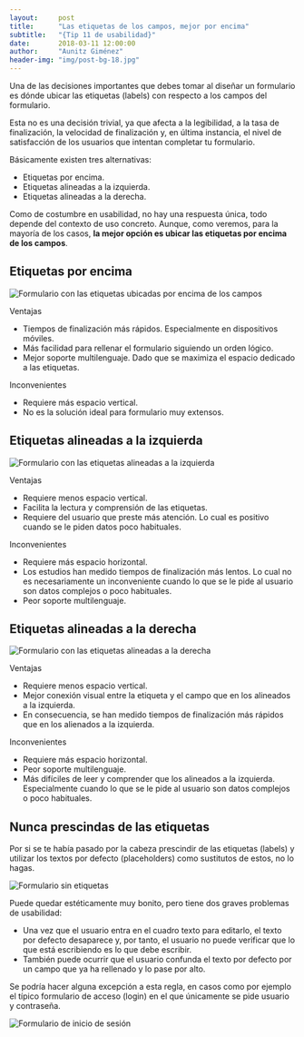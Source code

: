 ```yaml
---
layout:     post
title:      "Las etiquetas de los campos, mejor por encima"
subtitle:   "{Tip 11 de usabilidad}"
date:       2018-03-11 12:00:00
author:     "Aunitz Giménez"
header-img: "img/post-bg-18.jpg"
---
```


<p>Una de las decisiones importantes que debes tomar al diseñar un formulario es dónde ubicar las etiquetas (labels) con respecto a los campos del formulario.</p>

<p>Esta no es una decisión trivial, ya que afecta a la legibilidad, a la tasa de finalización, la velocidad de finalización y, en última instancia, el nivel de satisfacción de los usuarios que intentan completar tu formulario.</p>

<p>Básicamente existen tres alternativas:</p>
<ul>
	<li>Etiquetas por encima.</li>
	<li>Etiquetas alineadas a la izquierda.</li>
	<li>Etiquetas alineadas a la derecha.</li>
</ul>

<p>Como de costumbre en usabilidad, no hay una respuesta única, todo depende del contexto de uso concreto. Aunque, como veremos, para la mayoría de los casos, <strong>la mejor opción es ubicar las etiquetas por encima de los campos</strong>.</p>

<h2>Etiquetas por encima</h2>

<p><img src="{{ site.baseurl }}/img/tip-11-etiquetas-por-encima.png" alt="Formulario con las etiquetas ubicadas por encima de los campos"></p>

<div class="row">
    <div class="col-sm-6">
        <span class="glyphicon glyphicon-ok" aria-hidden="true"></span>Ventajas
        <ul>
            <li>Tiempos de finalización más rápidos. Especialmente en dispositivos móviles.</li>
            <li>Más facilidad para rellenar el formulario siguiendo un orden lógico.</li>
            <li>Mejor soporte multilenguaje. Dado que se maximiza el espacio dedicado a las etiquetas.</li>
        </ul>
    </div>
    <div class="col-sm-6">
        Inconvenientes
        <ul>
            <li>Requiere más espacio vertical.</li>
            <li>No es la solución ideal para formulario muy extensos.</li>
        </ul>
    </div>
</div>

<h2>Etiquetas alineadas a la izquierda</h2>

<p><img src="{{ site.baseurl }}/img/tip-11-etiquetas-alineadas-izquierda.png" alt="Formulario con las etiquetas alineadas a la izquierda"></p>

<div class="row">
    <div class="col-sm-6">
        Ventajas
        <ul>
            <li>Requiere menos espacio vertical.</li>
            <li>Facilita la lectura y comprensión de las etiquetas.</li>
            <li>Requiere del usuario que preste más atención. Lo cual es positivo cuando se le piden datos poco habituales.</li>
        </ul>
    </div>
    <div class="col-sm-6">
        Inconvenientes
        <ul>
            <li>Requiere más espacio horizontal.</li>
            <li>Los estudios han medido tiempos de finalización más lentos. Lo cual no es necesariamente un inconveniente cuando lo que se le pide al usuario son datos complejos o poco habituales.</li>
            <li>Peor soporte multilenguaje.</li>
        </ul>
    </div>
</div>

<h2>Etiquetas alineadas a la derecha</h2>

<p><img src="{{ site.baseurl }}/img/tip-11-etiquetas-alineadas-derecha.png" alt="Formulario con las etiquetas alineadas a la derecha"></p>

<div class="row">
    <div class="col-sm-6">
        Ventajas
        <ul>
            <li>Requiere menos espacio vertical.</li>
            <li>Mejor conexión visual entre la etiqueta y el campo que en los alineados a la izquierda.</li>
            <li>En consecuencia, se han medido tiempos de finalización más rápidos que en los alienados a la izquierda.</li>
        </ul>
    </div>
    <div class="col-sm-6">
        Inconvenientes
        <ul>
            <li>Requiere más espacio horizontal.</li>
            <li>Peor soporte multilenguaje.</li>
            <li>Más difíciles de leer y comprender que los alineados a la izquierda. Especialmente cuando lo que se le pide al usuario son datos complejos o poco habituales.</li>
        </ul>
    </div>
</div>

<h2>Nunca prescindas de las etiquetas</h2>

<p>Por si se te había pasado por la cabeza prescindir de las etiquetas (labels) y utilizar los textos por defecto (placeholders) como sustitutos de estos, no lo hagas.</p>

<p><img src="{{ site.baseurl }}/img/tip-11-inputs-sin-labels.png" alt="Formulario sin etiquetas"></p>

<p>Puede quedar estéticamente muy bonito, pero tiene dos graves problemas de usabilidad:</p>
<ul>
	<li>Una vez que el usuario entra en el cuadro texto para editarlo, el texto por defecto desaparece y, por tanto, el usuario no puede verificar que lo que está escribiendo es lo que debe escribir.</li>
	<li>También puede ocurrir que el usuario confunda el texto por defecto por un campo que ya ha rellenado y lo pase por alto.</li>
</ul>

<p>Se podría hacer alguna excepción a esta regla, en casos como por ejemplo el típico formulario de acceso (login) en el que únicamente se pide usuario y contraseña.</p>

<p><img src="{{ site.baseurl }}/img/tip-11-iniciar-sesion.png" alt="Formulario de inicio de sesión"></p>
